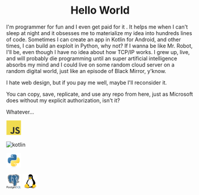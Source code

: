 <h1 align="center">Hello World</h1>
<p>I'm programmer for fun and I even get paid for it . It helps me when I can't sleep at night and it obsesses me to materialize my idea into hundreds lines of code. Sometimes I can create an app in Kotlin for Android, and other times, I can build an exploit in Python, why not? If I wanna be like Mr. Robot, I'll be, even though I have no idea about how TCP/IP works. I grew up, live, and will probably die programming until an super artificial intelligence absorbs my mind and I could live on some random cloud server on a random digital world, just like an episode of Black Mirror, y'know.</p>

<p>I hate web design, but if you pay me well, maybe I'll reconsider it. </p>

<p>You can copy, save, replicate, and use any repo from here, just as Microsoft does without my explicit authorization, isn't it?</p>
<p>Whatever...</p>

<p align:center>
    <img src="https://raw.githubusercontent.com/devicons/devicon/master/icons/javascript/javascript-original.svg" alt="javascript" width="40" height="40"/>
</p>
<p align:center>
    <img src="https://www.vectorlogo.zone/logos/kotlinlang/kotlinlang-icon.svg" alt="kotlin" width="40" height="40"/> 
</p>

<p align:center>
    <img src="https://raw.githubusercontent.com/devicons/devicon/master/icons/python/python-original.svg" alt="python" width="40" height="40"/> 
</p>

<img src="https://raw.githubusercontent.com/devicons/devicon/master/icons/postgresql/postgresql-original-wordmark.svg" alt="postgresql" width="40" height="40"/>

<img src="https://raw.githubusercontent.com/devicons/devicon/master/icons/linux/linux-original.svg" alt="linux" width="40" height="40"/>


